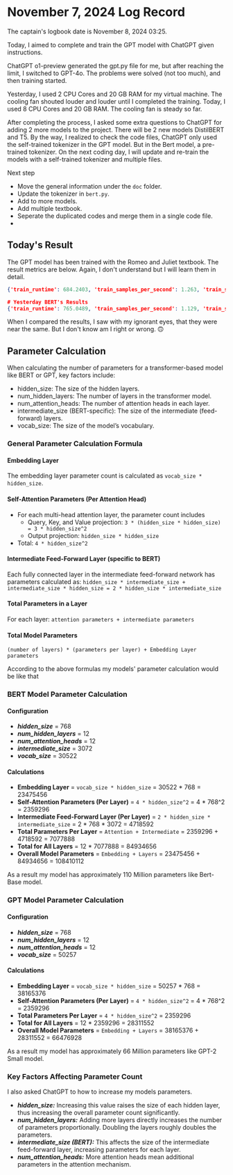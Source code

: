 # November 7, 2024 Log Record

The captain's logbook date is November 8, 2024 03:25.

Today, I aimed to complete and train the GPT model with ChatGPT given instructions.

ChatGPT o1-preview generated the gpt.py file for me, but after reaching the limit, I switched to GPT-4o. The problems were solved (not too much), and then training started. 

Yesterday, I used 2 CPU Cores and 20 GB RAM for my virtual machine. The cooling fan shouted louder and louder until I completed the training. Today, I used 8 CPU Cores and 20 GB RAM. The cooling fan is steady so far.

After completing the process, I asked some extra questions to ChatGPT for adding 2 more models to the project. There will be 2 new models DistilBERT and T5. By the way, I realized to check the code files, ChatGPT only used the self-trained tokenizer in the GPT model. But in the Bert model, a pre-trained tokenizer. On the next coding day, I will update and re-train the models with a self-trained tokenizer and multiple files.

Next step

- Move the general information under the `doc` folder.
- Update the tokenizer in `bert.py`.
- Add to more models.
- Add multiple textbook.
- Seperate the duplicated codes and merge them in a single code file.
- 
## Today's Result

The GPT model has been trained with the Romeo and Juliet textbook. The result metrics are below. Again, I don't understand but I will learn them in detail.

```json
{'train_runtime': 684.2403, 'train_samples_per_second': 1.263, 'train_steps_per_second': 0.316, 'train_loss': 6.50891508879485, 'epoch': 3.0} 

# Yesterday BERT's Results
{'train_runtime': 765.0489, 'train_samples_per_second': 1.129, 'train_steps_per_second': 0.282, 'train_loss': 6.435161413969817, 'epoch': 3.0} 
```

When I compared the results, I saw with my ignorant eyes, that they were near the same. But I don't know am I right or wrong. 🙃

## Parameter Calculation

When calculating the number of parameters for a transformer-based model like BERT or GPT, key factors include:

- hidden_size: The size of the hidden layers.
- num_hidden_layers: The number of layers in the transformer model.
- num_attention_heads: The number of attention heads in each layer.
- intermediate_size (BERT-specific): The size of the intermediate (feed-forward) layers.
- vocab_size: The size of the model’s vocabulary.

### General Parameter Calculation Formula

#### Embedding Layer

The embedding layer parameter count is calculated as `vocab_size * hidden_size`.

#### Self-Attention Parameters (Per Attention Head)

- For each multi-head attention layer, the parameter count includes
    - Query, Key, and Value projection: `3 * (hidden_size * hidden_size) = 3 * hidden_size^2`
    - Output projection: `hidden_size * hidden_size`
- Total: `4 * hidden_size^2`

#### Intermediate Feed-Forward Layer (specific to BERT)

Each fully connected layer in the intermediate feed-forward network has parameters calculated as: `hidden_size * intermediate_size + intermediate_size * hidden_size = 2 * hidden_size * intermediate_size`

#### Total Parameters in a Layer

For each layer: `attention parameters + intermediate parameters`

#### Total Model Parameters

`(number of layers) * (parameters per layer) + Embedding Layer parameters`

According to the above formulas my models' parameter calculation would be like that

### BERT Model Parameter Calculation

#### Configuration

- ***hidden_size*** = 768
- ***num_hidden_layers*** = 12
- ***num_attention_heads*** = 12
- ***intermediate_size*** = 3072
- ***vocab_size*** = 30522

#### Calculations

- **Embedding Layer** = `vocab_size * hidden_size` = 30522 * 768 = 23475456
- **Self-Attention Parameters (Per Layer)** = `4 * hidden_size^2` = 4 * 768^2 = 2359296
- **Intermediate Feed-Forward Layer (Per Layer)** = `2 * hidden_size * intermediate_size` = 2 * 768 * 3072 = 4718592
- **Total Parameters Per Layer** = `Attention + Intermediate` = 2359296 + 4718592 = 7077888
- **Total for All Layers** = 12 * 7077888 = 84934656
- **Overall Model Parameters** = `Embedding + Layers` = 23475456 + 84934656 = 108410112

As a result my model has approximately 110 Million parameters like Bert-Base model.

### GPT Model Parameter Calculation

#### Configuration

- ***hidden_size*** = 768
- ***num_hidden_layers*** = 12
- ***num_attention_heads*** = 12
- ***vocab_size*** = 50257

#### Calculations

- **Embedding Layer** = `vocab_size * hidden_size` = 50257 * 768 = 38165376
- **Self-Attention Parameters (Per Layer)** = `4 * hidden_size^2` = 4 * 768^2 = 2359296
- **Total Parameters Per Layer** = `4 * hidden_size^2` = 2359296
- **Total for All Layers** = 12 * 2359296 = 28311552
- **Overall Model Parameters** = `Embedding + Layers` = 38165376 + 28311552 = 66476928

As a result my model has approximately 66 Million parameters like GPT-2 Small model.

### Key Factors Affecting Parameter Count

I also asked ChatGPT to how to increase my models parameters.

- ***hidden_size:*** Increasing this value raises the size of each hidden layer, thus increasing the overall parameter count significantly.
- ***num_hidden_layers:*** Adding more layers directly increases the number of parameters proportionally. Doubling the layers roughly doubles the parameters.
- ***intermediate_size (BERT):*** This affects the size of the intermediate feed-forward layer, increasing parameters for each layer.
- ***num_attention_heads:*** More attention heads mean additional parameters in the attention mechanism.